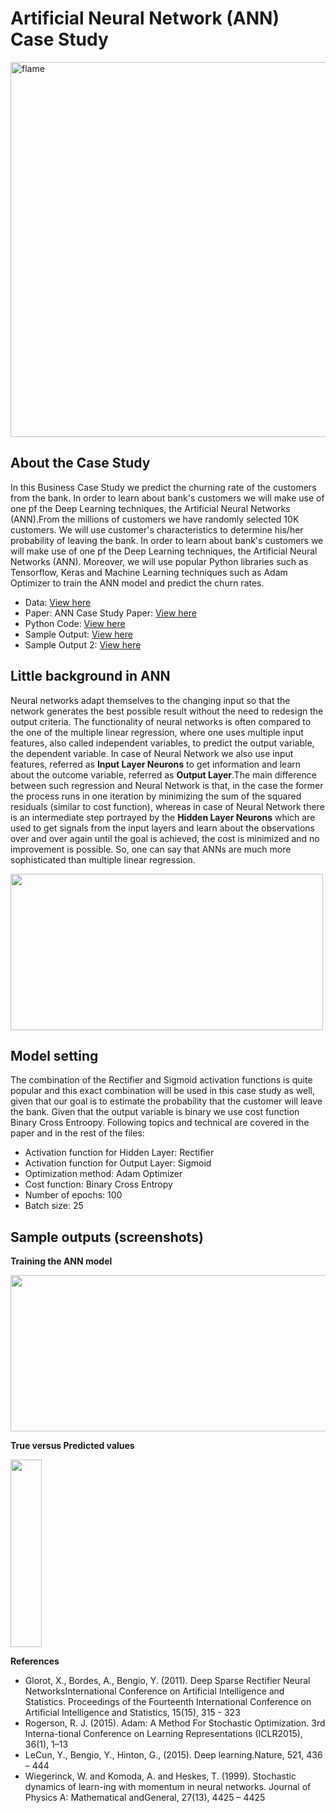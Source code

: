 # Artificial Neural Network (ANN) Case Study
<p align="Header">
  <a href="https://flame-engine.org">
    <img alt="flame" width="600px" src="https://www.stonebridge.uk.com/blog/wp-content/uploads/2019/10/neuron-animation-blog.gif">
  </a>
</p>


## About the Case Study
In this Business Case Study we predict the churning rate of the customers from the bank. In order to learn about bank's customers we will make use of one pf the Deep Learning techniques, the Artificial Neural Networks (ANN).From the millions of customers we have randomly selected 10K customers. We will use customer's characteristics to determine his/her probability of leaving the bank. In order to learn about bank's customers we will make use of one pf the Deep Learning techniques, the Artificial Neural Networks (ANN).
Moreover, we will use popular Python libraries such as Tensorflow, Keras and Machine Learning techniques such as Adam Optimizer to train the ANN model and predict the churn rates.

  - Data: <a href = "https://github.com/TatevKaren/artificial-neural-network-business_case_study/blob/main/Artificial_Neural_Network_Case_Study_data.csv">View here</a>
  - Paper: ANN Case Study Paper: <a href = "https://github.com/TatevKaren/artificial-neural-network-business_case_study/blob/main/Artificial_Neural_Networks_Case_Study-2.pdf"> View here</a>
  - Python Code: <a href = "https://github.com/TatevKaren/artificial-neural-network-business_case_study/blob/main/Artificial_Neural_Network_Case_Study.py"> View here</a>
  - Sample Output: <a href = "https://github.com/TatevKaren/artificial-neural-network-business_case_study/blob/main/ANN_Case_Study_Sample_Output_1.png">View here</a> 
  - Sample Output 2: <a href = "https://github.com/TatevKaren/artificial-neural-network-business_case_study/blob/main/ANN_Case_Study_Sample_Output_2.png">View here</a> 

## Little background in ANN
Neural networks adapt themselves to the changing input so that the network generates the best possible result without the need to redesign the output criteria. The functionality of neural networks is often compared to the one of the multiple linear regression, where one uses multiple input features, also called independent variables, to predict the output variable, the dependent variable. In case of Neural Network we also use input features, referred as **Input Layer Neurons** to get information and learn about the outcome variable, referred as **Output Layer**.The main difference between such regression and Neural Network is that, in the case the former the process runs in one iteration by minimizing the sum of the squared residuals (similar to cost function), whereas in case of Neural Network there is an intermediate step portrayed by the **Hidden Layer Neurons** which are used to get signals from the input layers and learn about the observations over and over again until the goal is achieved, the cost is minimized and no improvement is possible. So, one can say that ANNs are much more sophisticated than multiple linear regression.

<p align="left">
<img src="ANN_layers.png?raw=true"
  alt=""width="500" height="250">
</p>


## Model setting
The combination of the Rectifier and Sigmoid activation functions is quite popular and this exact combination will be used in this case study as well, given that our goal is to estimate the probability that the customer will leave the bank. Given that the output variable is binary we use cost function Binary Cross Entroopy. Following topics and technical are covered in the paper and in the rest of the files:
 - Activation function for Hidden Layer: Rectifier
 - Activation function for Output Layer: Sigmoid
 - Optimization method: Adam Optimizer
 - Cost function: Binary Cross Entropy
 - Number of epochs: 100
 - Batch size: 25
      

## Sample outputs (screenshots)

**Training the ANN model**

<p align="left">
<img src="ANN_Case_Study_Sample_Output_1.png?raw=true"
  alt=""width="600" height="250">
</p>

**True versus Predicted values**

<p align="left">
<img src="ANN_Case_Study_Sample_Output_2.png?raw=true"
  alt=""width="50" height="300">
</p>


**References**
 - Glorot,  X.,  Bordes,  A.,  Bengio,  Y.  (2011).  Deep  Sparse  Rectifier  Neural  NetworksInternational Conference on Artificial  Intelligence and Statistics. Proceedings of the Fourteenth International Conference on Artificial Intelligence and Statistics, 15(15), 315 - 323
 - Rogerson, R. J. (2015). Adam:  A Method For Stochastic Optimization. 3rd Interna-tional Conference on Learning Representations (ICLR2015), 36(1), 1–13
 - LeCun, Y., Bengio, Y., Hinton, G., (2015). Deep learning.Nature, 521, 436 – 444
 -  Wiegerinck, W. and Komoda, A. and Heskes, T. (1999). Stochastic dynamics of learn-ing  with  momentum  in  neural  networks. Journal  of  Physics  A:  Mathematical  andGeneral, 27(13), 4425 – 4425


